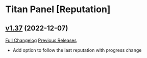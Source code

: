 # Titan Panel [Reputation]

## [v1.37](https://github.com/Eliote/TitanReputation/tree/v1.37) (2022-12-07)
[Full Changelog](https://github.com/Eliote/TitanReputation/compare/v1.36...v1.37) [Previous Releases](https://github.com/Eliote/TitanReputation/releases)

- Add option to follow the last reputation with progress change  
